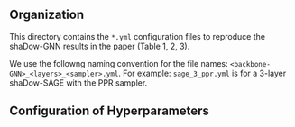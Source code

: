 ## Organization

This directory contains the `*.yml` configuration files to reproduce the shaDow-GNN results in the paper (Table 1, 2, 3). 

We use the followng naming convention for the file names: `<backbone-GNN>_<layers>_<sampler>.yml`. For example: `sage_3_ppr.yml` is for a 3-layer shaDow-SAGE with the PPR sampler. 

## Configuration of Hyperparameters
